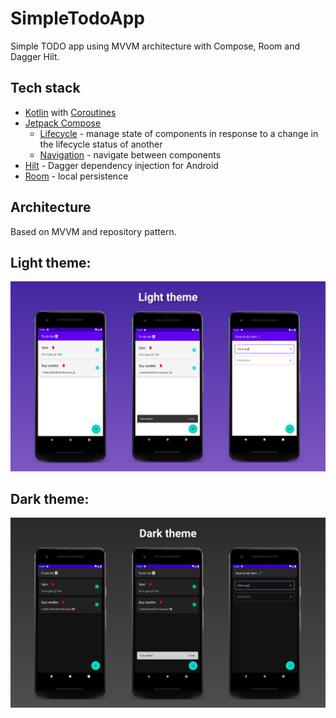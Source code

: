 # SimpleTodoApp
Simple TODO app using MVVM architecture with Compose, Room and Dagger Hilt.

## Tech stack
- [Kotlin](https://kotlinlang.org/) with [Coroutines](https://github.com/Kotlin/kotlinx.coroutines)
- [Jetpack Compose](https://developer.android.com/jetpack/compose)
  - [Lifecycle](https://developer.android.com/jetpack/androidx/releases/lifecycle) - manage state of components in response to a change in the lifecycle status of another
  - [Navigation](https://developer.android.com/jetpack/compose/navigation) - navigate between components
- [Hilt](https://dagger.dev/hilt/) - Dagger dependency injection for Android
- [Room](https://developer.android.com/training/data-storage/room) - local persistence

## Architecture
Based on MVVM and repository pattern.

## Light theme:

![Light theme showcase](screenshots/light_theme_showcase.png)

## Dark theme:

![Dark theme showcase](screenshots/dark_theme_showcase.png)
